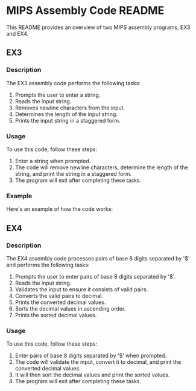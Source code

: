 # MIPS Assembly Code README

This README provides an overview of two MIPS assembly programs, EX3 and EX4.

## EX3

### Description
The EX3 assembly code performs the following tasks:
1. Prompts the user to enter a string.
2. Reads the input string.
3. Removes newline characters from the input.
4. Determines the length of the input string.
5. Prints the input string in a staggered form.

### Usage
To use this code, follow these steps:
1. Enter a string when prompted.
2. The code will remove newline characters, determine the length of the string, and print the string in a staggered form.
3. The program will exit after completing these tasks.

### Example
Here's an example of how the code works:


## EX4

### Description
The EX4 assembly code processes pairs of base 8 digits separated by '$' and performs the following tasks:
1. Prompts the user to enter pairs of base 8 digits separated by '$'.
2. Reads the input string.
3. Validates the input to ensure it consists of valid pairs.
4. Converts the valid pairs to decimal.
5. Prints the converted decimal values.
6. Sorts the decimal values in ascending order.
7. Prints the sorted decimal values.

### Usage
To use this code, follow these steps:
1. Enter pairs of base 8 digits separated by '$' when prompted.
2. The code will validate the input, convert it to decimal, and print the converted decimal values.
3. It will then sort the decimal values and print the sorted values.
4. The program will exit after completing these tasks.
